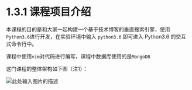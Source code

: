 # 1.3.1 课程项目介绍

本课程的目的是和大家一起构建一个基于技术博客的垂直搜索引擎，使用`Python3.6`进行开发，在实验环境中输入 `python3.6` 即可进入 Python3.6 的交互式命令行中。

课程中使用`vim`对代码进行编写，课程中数据库使用的是`MongoDB`

这门课程的整体架构如下图（注1）：

![此处输入图片的描述](https://doc.shiyanlou.com/document-uid600404labid7463timestamp1543214169020.png/wm)

